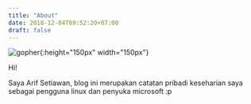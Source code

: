 ```yaml
---
title: "About"
date: 2018-12-04T09:52:20+07:00
draft: false
---
```

![gopher](https://storage.googleapis.com/gopherizeme.appspot.com/gophers/1036f157d1bc22f737e5f71bed966a02db44a3bc.png){:height="150px" width="150px"}

Hi!

Saya Arif Setiawan, blog ini merupakan catatan pribadi keseharian saya sebagai pengguna linux dan penyuka microsoft :p

